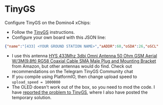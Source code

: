 # TinyGS
Configure TinyGS on the Domino4 xChips:
- Follow the [TinyGS](https://tinygs.com) instructions.
- Configure your own board with this JSON line:
```JSON
{"name":"[433] <YOUR GROUND STATION NAME>","aADDR":60,"oSDA":26,"oSCL":27,"oRST”:0,”pBut”:0,”led”:0,”radio":1,"lNSS":15,"lDIO0":33,"lDIO1”:0,”lBUSSY”:0,”lRST”:0,”lMISO":12,"lMOSI":13,"lSCK":14,"lTCXOV":0.0}
```
- I use this antenna [HYS 433Mhz 3dbi Omni Antenna 50 Ohm GSM Aerial W/3M(9.8ft) RG58 Coaxial Cable SMA Male Plug and Mounting Bracket](https://www.amazon.com/gp/product/B086YV2QLS) from Amazon, but other antennas would do find. Check out recommendations on the Telegram TinyGS Community chat
- If you compile using PlatformIO, then change upload speed to `upload_speed = 1000000`
- The OLED doesn't work out of the box, so you need to mod the code. I have [reported the problem to TinyGS](https://github.com/G4lile0/tinyGS/issues/146), where I also have posted the temporary solution.

